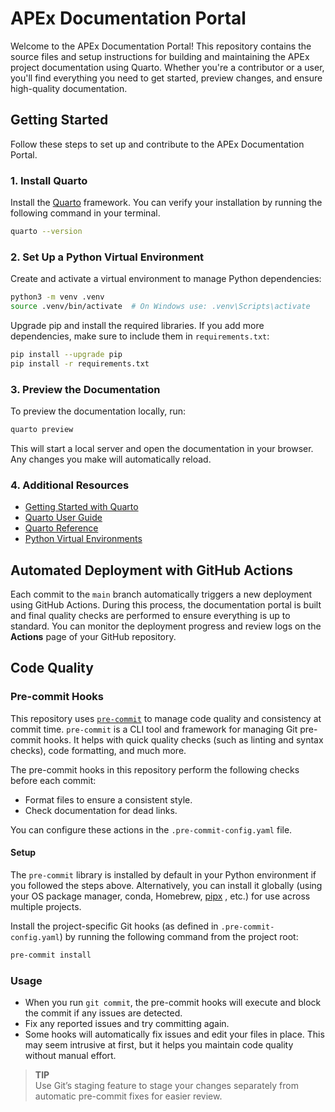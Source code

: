# APEx Documentation Portal

Welcome to the APEx Documentation Portal! This repository contains the source files and setup instructions for building and maintaining the APEx project documentation using Quarto. Whether you're a contributor or a user, you'll find everything you need to get started, preview changes, and ensure high-quality documentation.

## Getting Started

Follow these steps to set up and contribute to the APEx Documentation Portal.

### 1. Install Quarto

Install the [Quarto](https://quarto.org/docs/get-started/) framework. You can verify your installation by running the
following command in your terminal.

```sh
quarto --version
```

### 2. Set Up a Python Virtual Environment

Create and activate a virtual environment to manage Python dependencies:

```sh
python3 -m venv .venv
source .venv/bin/activate  # On Windows use: .venv\Scripts\activate
```

Upgrade pip and install the required libraries. If you add more dependencies, make sure to include them in `requirements.txt`:

```sh
pip install --upgrade pip
pip install -r requirements.txt
```

### 3. Preview the Documentation

To preview the documentation locally, run:

```sh
quarto preview
```

This will start a local server and open the documentation in your browser. Any changes you make will automatically reload.

### 4. Additional Resources

- [Getting Started with Quarto](https://quarto.org/docs/get-started/)
- [Quarto User Guide](https://quarto.org/docs/guide/)
- [Quarto Reference](https://quarto.org/docs/reference/)
- [Python Virtual Environments](https://docs.python.org/3/library/venv.html)


## Automated Deployment with GitHub Actions

Each commit to the `main` branch automatically triggers a new deployment using GitHub Actions. During this process, the documentation portal is built and final quality checks are performed to ensure everything is up to standard. You can monitor the deployment progress and review logs on the **Actions** page of your GitHub repository.

## Code Quality

### Pre-commit Hooks

This repository uses [`pre-commit`](https://pre-commit.com/) to manage code quality and consistency at commit time. `pre-commit` is a CLI tool and framework for managing Git pre-commit hooks. It helps with quick quality checks (such as linting and syntax checks), code formatting, and much more.

The pre-commit hooks in this repository perform the following checks before each commit:

- Format files to ensure a consistent style.
- Check documentation for dead links.

You can configure these actions in the `.pre-commit-config.yaml` file.

#### Setup

The `pre-commit` library is installed by default in your Python environment if you followed the steps above.
Alternatively, you can install it globally (using your OS package manager, conda, Homebrew, [pipx](https://pipx.pypa.io)
, etc.) for use across multiple projects.

Install the project-specific Git hooks (as defined in `.pre-commit-config.yaml`) by running the following command from
the project root:

```sh
pre-commit install
```

### Usage

- When you run `git commit`, the pre-commit hooks will execute and block the commit if any issues are detected.
- Fix any reported issues and try committing again.
- Some hooks will automatically fix issues and edit your files in place.
    This may seem intrusive at first, but it helps you maintain code quality without manual effort.

> **TIP**\
> Use Git’s staging feature to stage your changes separately from automatic pre-commit fixes for easier review.
